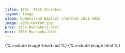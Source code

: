 ```yaml
---
title: 1851 -1955 Churches
layout: image
album: Queensland Baptist churches 1851-1955
image: 1955-Gatton.jpg
prev: 1955-Bundaberg.html
next: 1955-Murrumba.html
---
```

 {% include image-head.md %}
{% include image.html %}